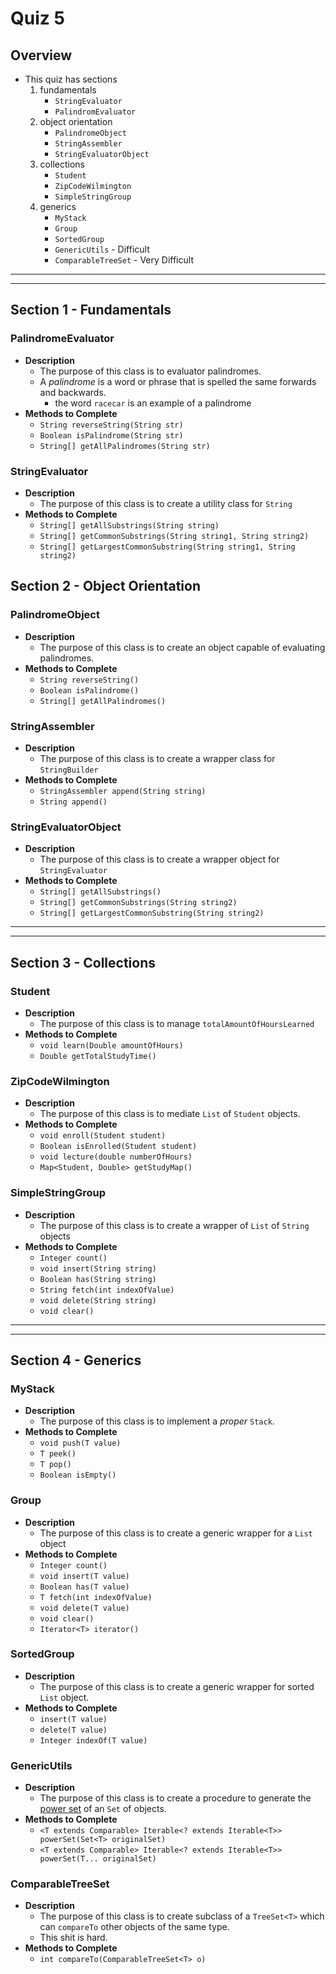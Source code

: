 # Quiz 5
## Overview
* This quiz has sections
	1. fundamentals
		* `StringEvaluator`
		* `PalindromEvaluator`
	2. object orientation
		* `PalindromeObject`
		* `StringAssembler`
		* `StringEvaluatorObject`
	3. collections
		* `Student`
		* `ZipCodeWilmington`
		* `SimpleStringGroup`
	4. generics
	    * `MyStack`
	    * `Group`
	    * `SortedGroup`
	    * `GenericUtils` - Difficult
	    * `ComparableTreeSet` - Very Difficult







<hr><hr>

## Section 1 - Fundamentals

### PalindromeEvaluator
* **Description**
	* The purpose of this class is to evaluator palindromes.
	* A _palindrome_ is a word or phrase that is spelled the same forwards and backwards.
		* the word `racecar` is an example of a palindrome
* **Methods to Complete**
	* `String reverseString(String str)`
	* `Boolean isPalindrome(String str)`
	* `String[] getAllPalindromes(String str)`

### StringEvaluator
* **Description**
	* The purpose of this class is to create a utility class for `String`
* **Methods to Complete**
	* `String[] getAllSubstrings(String string)`
	* `String[] getCommonSubstrings(String string1, String string2)`
	* `String[] getLargestCommonSubstring(String string1, String string2)`


## Section 2 - Object Orientation
### PalindromeObject
* **Description**
	* The purpose of this class is to create an object capable of evaluating palindromes.
* **Methods to Complete**
	* `String reverseString()`
	* `Boolean isPalindrome()`
	* `String[] getAllPalindromes()`


### StringAssembler
* **Description**
	* The purpose of this class is to create a wrapper class for `StringBuilder` 
* **Methods to Complete**
	* `StringAssembler append(String string)`
	* `String append()`


### StringEvaluatorObject
* **Description**
	* The purpose of this class is to create a wrapper object for `StringEvaluator` 
* **Methods to Complete**
	* `String[] getAllSubstrings()`
	* `String[] getCommonSubstrings(String string2)`
	* `String[] getLargestCommonSubstring(String string2)`











<hr><hr>

## Section 3 - Collections
### Student
* **Description**
	* The purpose of this class is to manage `totalAmountOfHoursLearned`
* **Methods to Complete**
	* `void learn(Double amountOfHours)`
	* `Double getTotalStudyTime()`

### ZipCodeWilmington
* **Description**
	* The purpose of this class is to mediate `List` of `Student` objects.
* **Methods to Complete**
	* `void enroll(Student student)`
	* `Boolean isEnrolled(Student student)`
	* `void lecture(double numberOfHours)`
	* `Map<Student, Double> getStudyMap()`

### SimpleStringGroup
* **Description**
	* The purpose of this class is to create a wrapper of `List` of `String` objects
* **Methods to Complete**
	* `Integer count()`
	* `void insert(String string)`
	* `Boolean has(String string)`
	* `String fetch(int indexOfValue)`
	* `void delete(String string)`
	* `void clear()`














<hr><hr>

## Section 4 - Generics
### MyStack<T>
* **Description**
	* The purpose of this class is to implement a _proper_ `Stack`.
* **Methods to Complete**
	* `void push(T value)`
	* `T peek()`
	* `T pop()`
	* `Boolean isEmpty()`

### Group<T>
* **Description**
	* The purpose of this class is to create a generic wrapper for a `List` object
* **Methods to Complete**
	* `Integer count()`
	* `void insert(T value)`
	* `Boolean has(T value)`
	* `T fetch(int indexOfValue)`
	* `void delete(T value)`
	* `void clear()`
	* `Iterator<T> iterator()`

### SortedGroup<T>
* **Description**
	* The purpose of this class is to create a generic wrapper for sorted `List` object.
* **Methods to Complete**
	* `insert(T value)`
	* `delete(T value)`
	* `Integer indexOf(T value)`

### GenericUtils
* **Description**
	* The purpose of this class is to create a procedure to generate the [power set](https://www.mathsisfun.com/sets/power-set.html) of an `Set` of objects.
* **Methods to Complete**
	* `<T extends Comparable> Iterable<? extends Iterable<T>> powerSet(Set<T> originalSet)`
	* `<T extends Comparable> Iterable<? extends Iterable<T>> powerSet(T... originalSet)`

### ComparableTreeSet<T>
* **Description**
	* The purpose of this class is to create subclass of a `TreeSet<T>` which can `compareTo` other objects of the same type.
	* This shit is hard.
* **Methods to Complete**
	* `int compareTo(ComparableTreeSet<T> o)`
	
